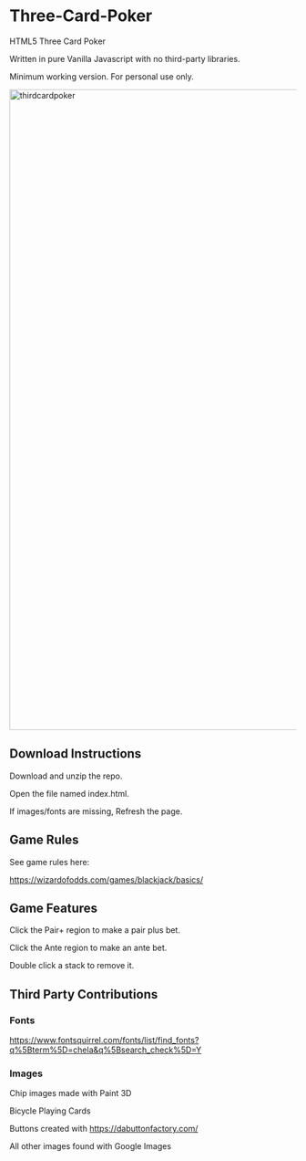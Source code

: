 # Three-Card-Poker
HTML5 Three Card Poker

Written in pure Vanilla Javascript with no third-party libraries.  

Minimum working version. For personal use only.

<img width="1123" alt="thirdcardpoker" src="https://user-images.githubusercontent.com/39435918/53034082-1fedc580-3438-11e9-92b1-9e9ff6fa5f69.PNG">


## Download Instructions

Download and unzip the repo. 

Open the file named index.html. 

If images/fonts are missing, Refresh the page.

## Game Rules

See game rules here:

https://wizardofodds.com/games/blackjack/basics/

## Game Features

Click the Pair+ region to make a pair plus bet.

Click the Ante region to make an ante bet.

Double click a stack to remove it.

## Third Party Contributions

### Fonts
https://www.fontsquirrel.com/fonts/list/find_fonts?q%5Bterm%5D=chela&q%5Bsearch_check%5D=Y

### Images
Chip images made with Paint 3D

Bicycle Playing Cards

Buttons created with https://dabuttonfactory.com/

All other images found with Google Images
